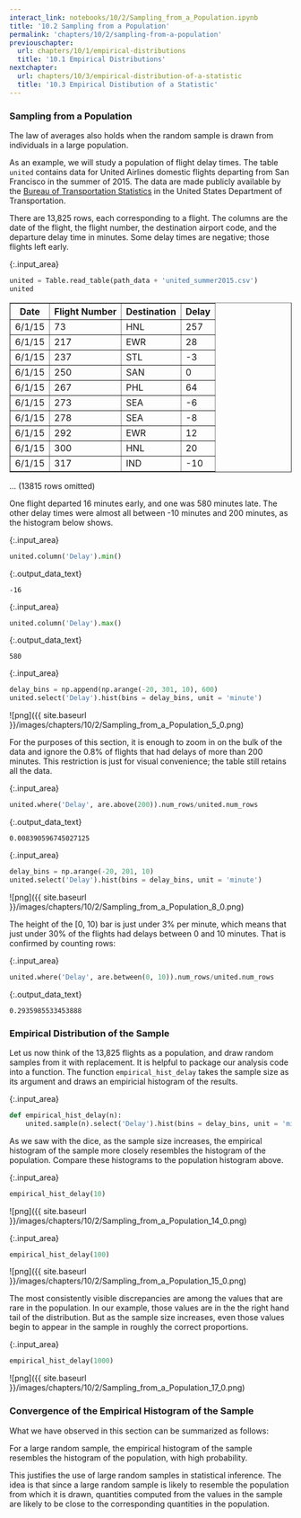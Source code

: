 ```yaml
---
interact_link: notebooks/10/2/Sampling_from_a_Population.ipynb
title: '10.2 Sampling from a Population'
permalink: 'chapters/10/2/sampling-from-a-population'
previouschapter:
  url: chapters/10/1/empirical-distributions
  title: '10.1 Empirical Distributions'
nextchapter:
  url: chapters/10/3/empirical-distribution-of-a-statistic
  title: '10.3 Empirical Distibution of a Statistic'
---
```


### Sampling from a Population

The law of averages also holds when the random sample is drawn from individuals in a large population.

As an example, we will study a population of flight delay times. The table `united` contains data for United Airlines domestic flights departing from San Francisco in the summer of 2015. The data are made publicly available by the [Bureau of Transportation Statistics](http://www.transtats.bts.gov/Fields.asp?Table_ID=293) in the United States Department of Transportation.

There are 13,825 rows, each corresponding to a flight. The columns are the date of the flight, the flight number, the destination airport code, and the departure delay time in minutes. Some delay times are negative; those flights left early.


{:.input_area}
```python
united = Table.read_table(path_data + 'united_summer2015.csv')
united
```




<div markdown="0">
<table border="1" class="dataframe">
    <thead>
        <tr>
            <th>Date</th> <th>Flight Number</th> <th>Destination</th> <th>Delay</th>
        </tr>
    </thead>
    <tbody>
        <tr>
            <td>6/1/15</td> <td>73           </td> <td>HNL        </td> <td>257  </td>
        </tr>
        <tr>
            <td>6/1/15</td> <td>217          </td> <td>EWR        </td> <td>28   </td>
        </tr>
        <tr>
            <td>6/1/15</td> <td>237          </td> <td>STL        </td> <td>-3   </td>
        </tr>
        <tr>
            <td>6/1/15</td> <td>250          </td> <td>SAN        </td> <td>0    </td>
        </tr>
        <tr>
            <td>6/1/15</td> <td>267          </td> <td>PHL        </td> <td>64   </td>
        </tr>
        <tr>
            <td>6/1/15</td> <td>273          </td> <td>SEA        </td> <td>-6   </td>
        </tr>
        <tr>
            <td>6/1/15</td> <td>278          </td> <td>SEA        </td> <td>-8   </td>
        </tr>
        <tr>
            <td>6/1/15</td> <td>292          </td> <td>EWR        </td> <td>12   </td>
        </tr>
        <tr>
            <td>6/1/15</td> <td>300          </td> <td>HNL        </td> <td>20   </td>
        </tr>
        <tr>
            <td>6/1/15</td> <td>317          </td> <td>IND        </td> <td>-10  </td>
        </tr>
    </tbody>
</table>
<p>... (13815 rows omitted)</p>
</div>



One flight departed 16 minutes early, and one was 580 minutes late. The other delay times were almost all between -10 minutes and 200 minutes, as the histogram below shows.


{:.input_area}
```python
united.column('Delay').min()
```




{:.output_data_text}
```
-16
```




{:.input_area}
```python
united.column('Delay').max()
```




{:.output_data_text}
```
580
```




{:.input_area}
```python
delay_bins = np.append(np.arange(-20, 301, 10), 600)
united.select('Delay').hist(bins = delay_bins, unit = 'minute')
```


![png]({{ site.baseurl }}/images/chapters/10/2/Sampling_from_a_Population_5_0.png)


For the purposes of this section, it is enough to zoom in on the bulk of the data and ignore the 0.8% of flights that had delays of more than 200 minutes. This restriction is just for visual convenience; the table still retains all the data.


{:.input_area}
```python
united.where('Delay', are.above(200)).num_rows/united.num_rows
```




{:.output_data_text}
```
0.008390596745027125
```




{:.input_area}
```python
delay_bins = np.arange(-20, 201, 10)
united.select('Delay').hist(bins = delay_bins, unit = 'minute')
```


![png]({{ site.baseurl }}/images/chapters/10/2/Sampling_from_a_Population_8_0.png)


The height of the [0, 10) bar is just under 3% per minute, which means that just under 30% of the flights had delays between 0 and 10 minutes. That is confirmed by counting rows: 


{:.input_area}
```python
united.where('Delay', are.between(0, 10)).num_rows/united.num_rows
```




{:.output_data_text}
```
0.2935985533453888
```



### Empirical Distribution of the Sample

Let us now think of the 13,825 flights as a population, and draw random samples from it with replacement. It is helpful to package our analysis code into a function. The function `empirical_hist_delay` takes the sample size as its argument and draws an empiricial histogram of the results.


{:.input_area}
```python
def empirical_hist_delay(n):
    united.sample(n).select('Delay').hist(bins = delay_bins, unit = 'minute')
```

As we saw with the dice, as the sample size increases, the empirical histogram of the sample more closely resembles the histogram of the population. Compare these histograms to the population histogram above.


{:.input_area}
```python
empirical_hist_delay(10)
```


![png]({{ site.baseurl }}/images/chapters/10/2/Sampling_from_a_Population_14_0.png)



{:.input_area}
```python
empirical_hist_delay(100)
```


![png]({{ site.baseurl }}/images/chapters/10/2/Sampling_from_a_Population_15_0.png)


The most consistently visible discrepancies are among the values that are rare in the population. In our example, those values are in the the right hand tail of the distribution. But as the sample size increases, even those values begin to appear in the sample in roughly the correct proportions.


{:.input_area}
```python
empirical_hist_delay(1000)
```


![png]({{ site.baseurl }}/images/chapters/10/2/Sampling_from_a_Population_17_0.png)


### Convergence of the Empirical Histogram of the Sample
What we have observed in this section can be summarized as follows:

For a large random sample, the empirical histogram of the sample resembles the histogram of the population, with high probability.

This justifies the use of large random samples in statistical inference. The idea is that since a large random sample is likely to resemble the population from which it is drawn, quantities computed from the values in the sample are likely to be close to the corresponding quantities in the population.
